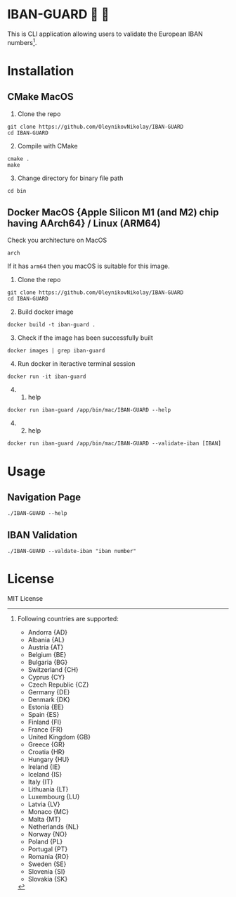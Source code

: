 # IBAN-GUARD :guard: :dog:

This is CLI application allowing users to validate the European IBAN numbers[^1].

[^1]:Following countries are supported:
    - Andorra {AD}
    - Albania {AL}
    - Austria {AT}
    - Belgium {BE}
    - Bulgaria {BG}
    - Switzerland {CH}
    - Cyprus {CY}
    - Czech Republic {CZ}
    - Germany {DE}
    - Denmark {DK}
    - Estonia {EE}
    - Spain {ES}
    - Finland {FI}
    - France {FR}
    - United Kingdom {GB}
    - Greece {GR}
    - Croatia {HR}
    - Hungary {HU}
    - Ireland {IE}
    - Iceland {IS}
    - Italy {IT}
    - Lithuania {LT}
    - Luxembourg {LU}
    - Latvia {LV}
    - Monaco {MC}
    - Malta {MT}
    - Netherlands {NL}
    - Norway {NO}
    - Poland {PL}
    - Portugal {PT}
    - Romania {RO}
    - Sweden {SE}
    - Slovenia {SI}
    - Slovakia {SK}


# Installation
## CMake MacOS
1. Clone the repo
```
git clone https://github.com/OleynikovNikolay/IBAN-GUARD
cd IBAN-GUARD
```
2. Compile with CMake 
``` 
cmake .
make
```
3. Change directory for binary file path
```
cd bin
```

## Docker MacOS {Apple Silicon M1 (and M2) chip having AArch64} / Linux (ARM64)
Check you architecture on MacOS 
```
arch
```
If it has `arm64` then you macOS is suitable for this image. 


1. Clone the repo
```
git clone https://github.com/OleynikovNikolay/IBAN-GUARD
cd IBAN-GUARD
```
2. Build docker image
```
docker build -t iban-guard .
```
3. Check if the image has been successfully built
```
docker images | grep iban-guard
```
4. Run docker in iteractive terminal session 
```
docker run -it iban-guard
```
4. 1. help 
```
docker run iban-guard /app/bin/mac/IBAN-GUARD --help
```
4. 2. help 
```
docker run iban-guard /app/bin/mac/IBAN-GUARD --validate-iban [IBAN]
```


# Usage 
## Navigation Page
```
./IBAN-GUARD --help
```

## IBAN Validation
```
./IBAN-GUARD --valdate-iban "iban number"
```

# License 
MIT License 


